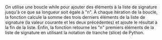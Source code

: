 On utilise une boucle while pour ajouter des éléments à la liste de signature jusqu'à ce que sa longueur soit égale à "n".
À chaque itération de la boucle, la fonction calcule la somme des trois derniers éléments de la liste de signature (la valeur courante et les deux précédentes) et ajoute le résultat à la fin de la liste.
Enfin, la fonction retourne les "n" premiers éléments de la liste de signature en utilisant la notation de tranche (slice) de Python.
